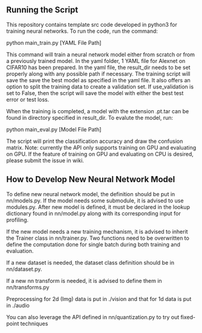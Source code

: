 ## Running the Script
This repository contains template src code developed in python3 for training neural networks. 
To run the code, run the command:

python main_train.py [YAML File Path]

This command will train a neural network model either from scratch or from a 
previously trained model. In the yaml folder, 1 YAML file for Alexnet on CIFAR10 has been prepared.
In the yaml file, the result_dir needs to be set properly along with any possible path if necessary.
The training script will save the save the best model as
specified in the yaml file. It also offers an option to split the training data to create
a validation set. If use_validation is set to False, then the script will save the model with
either the best test error or test loss. 

When the training is completed, a model with the extension .pt.tar can be found in directory 
specified in result_dir. To evalute the model, run:

python main_eval.py [Model File Path]

The script will print the classification accuracy and draw the confusion matrix. Note: currently
the API only supports training on GPU and evaluating on GPU. If the feature of training on GPU and 
evaluating on CPU is desired, please submit the issue in wiki.

## How to Develop New Neural Network Model
To define new neural network model, the definition should be put in nn/models.py. If  the model
needs some submodule, it is advised to use modules.py. After new model is defined, it must be declared in
the lookup dictionary found in nn/model.py along with its corresponding input for profiling. 

If the new model needs a new training mechanism, it is advised to inherit the Trainer class 
in nn/trainer.py. Two functions need to be overwritten to define the computation done for single batch
during both training and evaluation. 

If a new dataset is needed, the dataset class definition should be in nn/dataset.py. 

If a new nn transform is needed, it is advised to define them in nn/transforms.py

Preprocessing for 2d (Img) data is put in ./vision and that for 1d data is put in ./audio

You can also leverage the API defined in nn/quantization.py to try out fixed-point techniques


